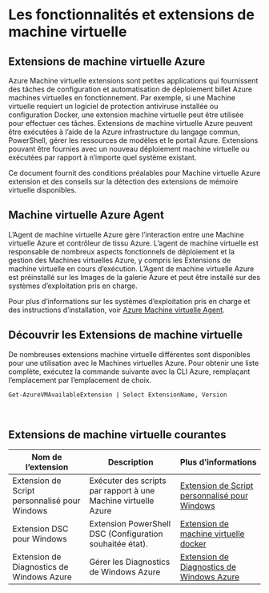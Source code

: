 <properties
 pageTitle="Machine virtuelle extensions et fonctionnalités | Microsoft Azure"
 description="Découvrez les extensions sont disponibles pour les machines virtuelles Azure, regroupés par qu’ils fournissent ou améliorent."
 services="virtual-machines-windows"
 documentationCenter=""
 authors="neilpeterson"
 manager="timlt"
 editor=""
 tags="azure-service-management,azure-resource-manager"/>

<tags
 ms.service="virtual-machines-windows"
 ms.devlang="na"
 ms.topic="article"
 ms.tgt_pltfrm="vm-windows"
 ms.workload="infrastructure-services"
 ms.date="09/30/2016"
 ms.author="nepeters"/>

# <a name="about-virtual-machine-extensions-and-features"></a>Les fonctionnalités et extensions de machine virtuelle

## <a name="azure-vm-extensions"></a>Extensions de machine virtuelle Azure

Azure Machine virtuelle extensions sont petites applications qui fournissent des tâches de configuration et automatisation de déploiement billet Azure machines virtuelles en fonctionnement. Par exemple, si une Machine virtuelle requiert un logiciel de protection antiviruse installée ou configuration Docker, une extension machine virtuelle peut être utilisée pour effectuer ces tâches. Extensions de machine virtuelle Azure peuvent être exécutées à l’aide de la Azure infrastructure du langage commun, PowerShell, gérer les ressources de modèles et le portail Azure. Extensions pouvant être fournies avec un nouveau déploiement machine virtuelle ou exécutées par rapport à n’importe quel système existant.

Ce document fournit des conditions préalables pour Machine virtuelle Azure extension et des conseils sur la détection des extensions de mémoire virtuelle disponibles. 

## <a name="azure-vm-agent"></a>Machine virtuelle Azure Agent

L’Agent de machine virtuelle Azure gère l’interaction entre une Machine virtuelle Azure et contrôleur de tissu Azure. L’agent de machine virtuelle est responsable de nombreux aspects fonctionnels de déploiement et la gestion des Machines virtuelles Azure, y compris les Extensions de machine virtuelle en cours d’exécution. L’Agent de machine virtuelle Azure est préinstallé sur les Images de la galerie Azure et peut être installé sur des systèmes d’exploitation pris en charge. 

Pour plus d’informations sur les systèmes d’exploitation pris en charge et des instructions d’installation, voir [Azure Machine virtuelle Agent](./virtual-machines-windows-classic-agents-and-extensions.md).

## <a name="discover-vm-extensions"></a>Découvrir les Extensions de machine virtuelle

De nombreuses extensions machine virtuelle différentes sont disponibles pour une utilisation avec le Machines virtuelles Azure. Pour obtenir une liste complète, exécutez la commande suivante avec la CLI Azure, remplaçant l’emplacement par l’emplacement de choix.

```none
Get-AzureVMAvailableExtension | Select ExtensionName, Version
```

<br />

## <a name="common-vm-extensions"></a>Extensions de machine virtuelle courantes

|Nom de l’extension   |Description   |Plus d’informations   |
|---|---|---|
|Extension de Script personnalisé pour Windows  | Exécuter des scripts par rapport à une Machine virtuelle Azure  |[Extension de Script personnalisé pour Windows](./virtual-machines-windows-extensions-customscript.md)   |
|Extension DSC pour Windows | Extension PowerShell DSC (Configuration souhaitée état).  | [Extension de machine virtuelle docker](./virtual-machines-windows-extensions-dsc-overview.md)  |
|Extension de Diagnostics de Windows Azure | Gérer les Diagnostics de Windows Azure |[Extension de Diagnostics de Windows Azure](https://azure.microsoft.com/blog/windows-azure-virtual-machine-monitoring-with-wad-extension/) |
